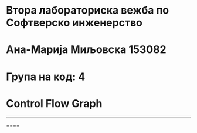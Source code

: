 **Втора лабораториска вежба по Софтверско инженерство**
=======================================================

Ана-Марија Миљовска 153082
==========================

**Група на код: 4**
===================

Control Flow Graph
==================

****
====
